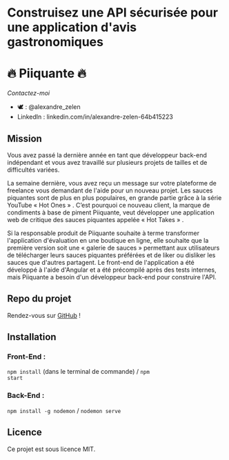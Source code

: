 # Construisez une API sécurisée pour une application d'avis gastronomiques

# :fire: Piiquante :fire:

_Contactez-moi_
* :dove: : @alexandre_zelen
* LinkedIn : linkedin.com/in/alexandre-zelen-64b415223

## Mission

Vous avez passé la dernière année en tant que développeur back-end indépendant et vous avez travaillé sur plusieurs projets de tailles et de difficultés variées.

La semaine dernière, vous avez reçu un message sur votre plateforme de freelance vous demandant de l'aide pour un nouveau projet. Les sauces piquantes sont de plus en plus populaires, en grande partie grâce à la série YouTube « Hot Ones » . C’est pourquoi ce nouveau client, la marque de condiments à base de piment Piiquante, veut développer une application web de critique des sauces piquantes appelée « Hot Takes » .

Si la responsable produit de Piiquante souhaite à terme transformer l'application d'évaluation en une boutique en ligne, elle souhaite que la première version soit une « galerie de sauces » permettant aux utilisateurs de télécharger leurs sauces piquantes préférées et de liker ou disliker les sauces que d'autres partagent. Le front-end de l'application a été développé à l'aide d'Angular et a été précompilé après des tests internes, mais Piiquante a besoin d'un développeur back-end pour construire l'API.

## Repo du projet

Rendez-vous sur [GitHub](https://github.com/OpenClassrooms-Student-Center/Web-Developer-P6) !

## Installation

### Front-End : 
<code>npm install</code> (dans le terminal de commande) / <code>npm start</code>
### Back-End : 
<code>npm install -g nodemon</code> / <code>nodemon serve</code>

## Licence

Ce projet est sous licence MIT.
